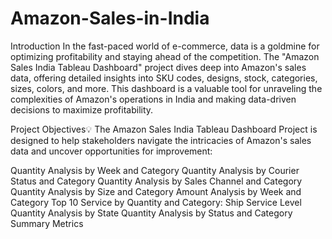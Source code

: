# Amazon-Sales-in-India
Introduction
In the fast-paced world of e-commerce, data is a goldmine for optimizing profitability and staying ahead of the competition. The "Amazon Sales India Tableau Dashboard" project dives deep into Amazon's sales data, offering detailed insights into SKU codes, designs, stock, categories, sizes, colors, and more. This dashboard is a valuable tool for unraveling the complexities of Amazon's operations in India and making data-driven decisions to maximize profitability.

Project Objectives💡
The Amazon Sales India Tableau Dashboard Project is designed to help stakeholders navigate the intricacies of Amazon's sales data and uncover opportunities for improvement:

Quantity Analysis by Week and Category
Quantity Analysis by Courier Status and Category
Quantity Analysis by Sales Channel and Category
Quantity Analysis by Size and Category
Amount Analysis by Week and Category
Top 10 Service by Quantity and Category: Ship Service Level
Quantity Analysis by State
Quantity Analysis by Status and Category
Summary Metrics
